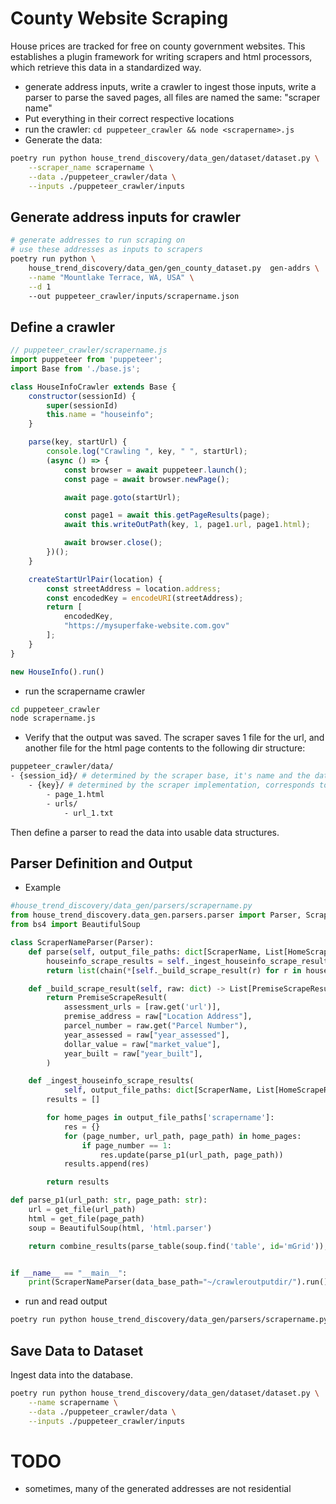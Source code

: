 # County Website Scraping

House prices are tracked for free on county government websites. This establishes a plugin framework for writing scrapers
and html processors, which retrieve this data in a standardized way.

- generate address inputs, write a crawler to ingest those inputs, write a parser to parse the saved pages, all files are named the same: "scraper name"
- Put everything in their correct respective locations
- run the crawler: `cd puppeteer_crawler && node <scrapername>.js`
- Generate the data:
```sh
poetry run python house_trend_discovery/data_gen/dataset/dataset.py \
    --scraper_name scrapername \
    --data ./puppeteer_crawler/data \
    --inputs ./puppeteer_crawler/inputs
```

## Generate address inputs for crawler
```sh
# generate addresses to run scraping on
# use these addresses as inputs to scrapers
poetry run python \
    house_trend_discovery/data_gen/gen_county_dataset.py  gen-addrs \
    --name "Mountlake Terrace, WA, USA" \
    --d 1
    --out puppeteer_crawler/inputs/scrapername.json
```

## Define a crawler
```js
// puppeteer_crawler/scrapername.js
import puppeteer from 'puppeteer';
import Base from './base.js';

class HouseInfoCrawler extends Base {
    constructor(sessionId) {
        super(sessionId)
        this.name = "houseinfo";
    }

    parse(key, startUrl) {
        console.log("Crawling ", key, " ", startUrl);
        (async () => {
            const browser = await puppeteer.launch();
            const page = await browser.newPage();

            await page.goto(startUrl);

            const page1 = await this.getPageResults(page);
            await this.writeOutPath(key, 1, page1.url, page1.html);

            await browser.close();
        })();
    }

    createStartUrlPair(location) {
        const streetAddress = location.address;
        const encodedKey = encodeURI(streetAddress);
        return [
            encodedKey,
            "https://mysuperfake-website.com.gov"
        ];
    }
}

new HouseInfo().run()
```

- run the scrapername crawler
```sh
cd puppeteer_crawler
node scrapername.js
```

- Verify that the output was saved. The scraper saves 1 file for the url, and another file for the html page contents to the following dir structure:
```sh
puppeteer_crawler/data/
- {session_id}/ # determined by the scraper base, it's name and the date, scrapername-12347879
    - {key}/ # determined by the scraper implementation, corresponds to an individual house, encodedKey
        - page_1.html
        - urls/
            - url_1.txt
```

Then define a parser to read the data into usable data structures.

## Parser Definition and Output

- Example
```python
#house_trend_discovery/data_gen/parsers/scrapername.py
from house_trend_discovery.data_gen.parsers.parser import Parser, ScraperName, HomeScrapeResults
from bs4 import BeautifulSoup

class ScraperNameParser(Parser):
    def parse(self, output_file_paths: dict[ScraperName, List[HomeScrapeResults]]) -> List[PremiseScrapeResult]:
        houseinfo_scrape_results = self._ingest_houseinfo_scrape_results(output_file_paths)
        return list(chain(*[self._build_scrape_result(r) for r in houseinfo_scrape_results]))

    def _build_scrape_result(self, raw: dict) -> List[PremiseScrapeResult]:
        return PremiseScrapeResult(
            assessment_urls = [raw.get('url')],
            premise_address = raw["Location Address"],
            parcel_number = raw.get("Parcel Number"),
            year_assessed = raw["year_assessed"],
            dollar_value = raw["market_value"],
            year_built = raw["year_built"],
        )

    def _ingest_houseinfo_scrape_results(
            self, output_file_paths: dict[ScraperName, List[HomeScrapeResults]]) -> List[dict]:
        results = []

        for home_pages in output_file_paths['scrapername']:
            res = {}
            for (page_number, url_path, page_path) in home_pages:
                if page_number == 1:
                    res.update(parse_p1(url_path, page_path))
            results.append(res)

        return results

def parse_p1(url_path: str, page_path: str):
    url = get_file(url_path)
    html = get_file(page_path)
    soup = BeautifulSoup(html, 'html.parser')

    return combine_results(parse_table(soup.find('table', id='mGrid')), {'url':url})


if __name__ == "__main__":
    print(ScraperNameParser(data_base_path="~/crawleroutputdir/").run().to_json())
```

- run and read output
```sh
poetry run python house_trend_discovery/data_gen/parsers/scrapername.py | jq
```

## Save Data to Dataset

Ingest data into the database.
```sh
poetry run python house_trend_discovery/data_gen/dataset/dataset.py \
    --name scrapername \
    --data ./puppeteer_crawler/data \
    --inputs ./puppeteer_crawler/inputs
```

# TODO

- sometimes, many of the generated addresses are not residential
